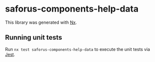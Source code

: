 # saforus-components-help-data

This library was generated with [Nx](https://nx.dev).

## Running unit tests

Run `nx test saforus-components-help-data` to execute the unit tests via [Jest](https://jestjs.io).
